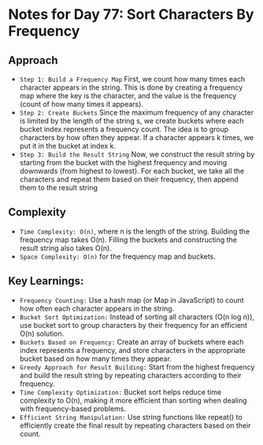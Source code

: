 # Notes for Day 77: Sort Characters By Frequency

## Approach

- `Step 1: Build a Frequency Map` First, we count how many times each character appears in the string.
  This is done by creating a frequency map where the key is the character, and the value is the frequency (count of how many times it appears).
- `Step 2: Create Buckets` Since the maximum frequency of any character is limited by the length of the string s, we create buckets where each bucket index represents a frequency count.
  The idea is to group characters by how often they appear. If a character appears k times, we put it in the bucket at index k.
- `Step 3: Build the Result String` Now, we construct the result string by starting from the bucket with the highest frequency and moving downwards (from highest to lowest).
  For each bucket, we take all the characters and repeat them based on their frequency, then append them to the result string

## Complexity

- `Time Complexity: O(n)`, where n is the length of the string.
  Building the frequency map takes O(n).
  Filling the buckets and constructing the result string also takes O(n).
- `Space Complexity: O(n)` for the frequency map and buckets.

## Key Learnings:

- `Frequency Counting:` Use a hash map (or Map in JavaScript) to count how often each character appears in the string.
- `Bucket Sort Optimization:` Instead of sorting all characters (O(n log n)), use bucket sort to group characters by their frequency for an efficient O(n) solution.
- `Buckets Based on Frequency:` Create an array of buckets where each index represents a frequency, and store characters in the appropriate bucket based on how many times they appear.
- `Greedy Approach for Result Building:` Start from the highest frequency and build the result string by repeating characters according to their frequency.
- `Time Complexity Optimization:` Bucket sort helps reduce time complexity to O(n), making it more efficient than sorting when dealing with frequency-based problems.
- `Efficient String Manipulation:` Use string functions like repeat() to efficiently create the final result by repeating characters based on their count.
